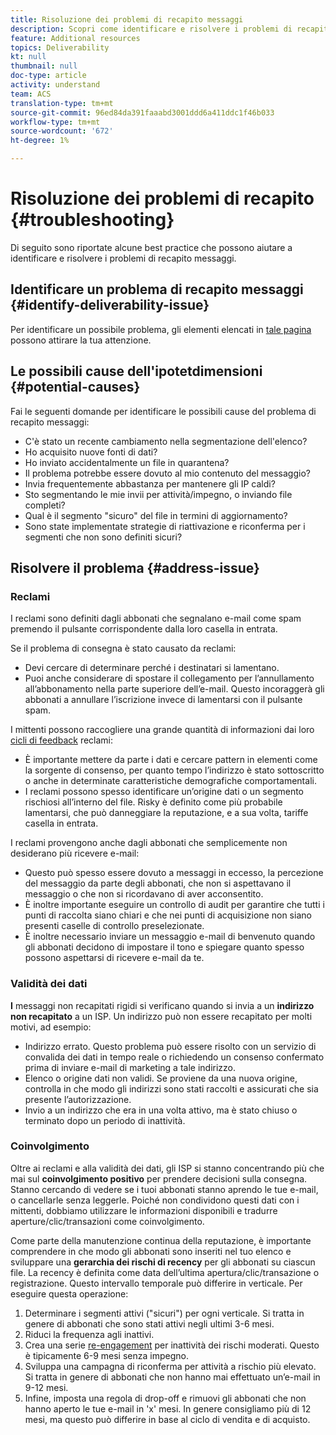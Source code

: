 ```yaml
---
title: Risoluzione dei problemi di recapito messaggi
description: Scopri come identificare e risolvere i problemi di recapito messaggi.
feature: Additional resources
topics: Deliverability
kt: null
thumbnail: null
doc-type: article
activity: understand
team: ACS
translation-type: tm+mt
source-git-commit: 96ed84da391faaabd3001ddd6a411ddc1f46b033
workflow-type: tm+mt
source-wordcount: '672'
ht-degree: 1%

---
```



# Risoluzione dei problemi di recapito {#troubleshooting}

Di seguito sono riportate alcune best practice che possono aiutare a identificare e risolvere i problemi di recapito messaggi.

## Identificare un problema di recapito messaggi {#identify-deliverability-issue}

Per identificare un possibile problema, gli elementi elencati in [tale pagina](/help/ongoing-monitoring.md) possono attirare la tua attenzione.

<!--
Mailing or campaign metrics: unsubscribe, abuse complaint and/or bounce rates are higher than usual.
Subscriber activity: opens, clicks and/or transactions are lower than usual.
Seed accounts show filtered or non-delivered mailings.
-->

## Le possibili cause dell&#39;ipotetdimensioni {#potential-causes}

Fai le seguenti domande per identificare le possibili cause del problema di recapito messaggi:

* C&#39;è stato un recente cambiamento nella segmentazione dell&#39;elenco?
* Ho acquisito nuove fonti di dati?
* Ho inviato accidentalmente un file in quarantena?
* Il problema potrebbe essere dovuto al mio contenuto del messaggio?
* Invia frequentemente abbastanza per mantenere gli IP caldi?
* Sto segmentando le mie invii per attività/impegno, o inviando file completi?
* Qual è il segmento &quot;sicuro&quot; del file in termini di aggiornamento?
* Sono state implementate strategie di riattivazione e riconferma per i segmenti che non sono definiti sicuri?

## Risolvere il problema {#address-issue}

### Reclami

[](/help/metrics/complaints.md) I reclami sono definiti dagli abbonati che segnalano e-mail come spam premendo il pulsante corrispondente dalla loro casella in entrata.

Se il problema di consegna è stato causato da reclami:
* Devi cercare di determinare perché i destinatari si lamentano.
* Puoi anche considerare di spostare il collegamento per l’annullamento all’abbonamento nella parte superiore dell’e-mail. Questo incoraggerà gli abbonati a annullare l’iscrizione invece di lamentarsi con il pulsante spam.

I mittenti possono raccogliere una grande quantità di informazioni dai loro [cicli di feedback](/help/transition-process/infrastructure.md#feedback-loops) reclami:
* È importante mettere da parte i dati e cercare pattern in elementi come la sorgente di consenso, per quanto tempo l’indirizzo è stato sottoscritto o anche in determinate caratteristiche demografiche comportamentali.
* I reclami possono spesso identificare un’origine dati o un segmento rischiosi all’interno del file. Risky è definito come più probabile lamentarsi, che può danneggiare la reputazione, e a sua volta, tariffe casella in entrata.

I reclami provengono anche dagli abbonati che semplicemente non desiderano più ricevere e-mail:
* Questo può spesso essere dovuto a messaggi in eccesso, la percezione del messaggio da parte degli abbonati, che non si aspettavano il messaggio o che non si ricordavano di aver acconsentito.
* È inoltre importante eseguire un controllo di audit per garantire che tutti i punti di raccolta siano chiari e che nei punti di acquisizione non siano presenti caselle di controllo preselezionate.
* È inoltre necessario inviare un messaggio e-mail di benvenuto quando gli abbonati decidono di impostare il tono e spiegare quanto spesso possono aspettarsi di ricevere e-mail da te.

### Validità dei dati

**I** messaggi non recapitati rigidi si verificano quando si invia a un  **indirizzo non recapitato** a un ISP. Un indirizzo può non essere recapitato per molti motivi, ad esempio:
* Indirizzo errato. Questo problema può essere risolto con un servizio di convalida dei dati in tempo reale o richiedendo un consenso confermato prima di inviare e-mail di marketing a tale indirizzo.
* Elenco o origine dati non validi. Se proviene da una nuova origine, controlla in che modo gli indirizzi sono stati raccolti e assicurati che sia presente l’autorizzazione.
* Invio a un indirizzo che era in una volta attivo, ma è stato chiuso o terminato dopo un periodo di inattività.

### Coinvolgimento

Oltre ai reclami e alla validità dei dati, gli ISP si stanno concentrando più che mai sul **coinvolgimento positivo** per prendere decisioni sulla consegna. Stanno cercando di vedere se i tuoi abbonati stanno aprendo le tue e-mail, o cancellarle senza leggerle. Poiché non condividono questi dati con i mittenti, dobbiamo utilizzare le informazioni disponibili e tradurre aperture/clic/transazioni come coinvolgimento.

Come parte della manutenzione continua della reputazione, è importante comprendere in che modo gli abbonati sono inseriti nel tuo elenco e sviluppare una **gerarchia dei rischi di recency** per gli abbonati su ciascun file. La recency è definita come data dell’ultima apertura/clic/transazione o registrazione. Questo intervallo temporale può differire in verticale. Per eseguire questa operazione:

1. Determinare i segmenti attivi (&quot;sicuri&quot;) per ogni verticale. Si tratta in genere di abbonati che sono stati attivi negli ultimi 3-6 mesi.
1. Riduci la frequenza agli inattivi.
1. Crea una serie [re-engagement](/help/additional-resources/re-engagement.md) per inattività dei rischi moderati. Questo è tipicamente 6-9 mesi senza impegno.
1. Sviluppa una campagna di riconferma per attività a rischio più elevato. Si tratta in genere di abbonati che non hanno mai effettuato un’e-mail in 9-12 mesi.
1. Infine, imposta una regola di drop-off e rimuovi gli abbonati che non hanno aperto le tue e-mail in &#39;x&#39; mesi. In genere consigliamo più di 12 mesi, ma questo può differire in base al ciclo di vendita e di acquisto.